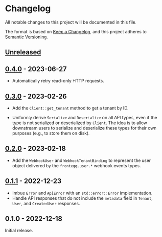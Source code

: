 # Changelog

All notable changes to this project will be documented in this file.

The format is based on [Keep a Changelog], and this project adheres to [Semantic
Versioning].

<!-- #release:next-header -->

## [Unreleased] <!-- #release:date -->

## [0.4.0] - 2023-06-27

* Automatically retry read-only HTTP requests.

## [0.3.0] - 2023-02-26

* Add the `Client::get_tenant` method to get a tenant by ID.

* Uniformly derive `Serialize` and `Deserialize` on all API types, even if the
  type is not serialized or deserialized by `Client`. The idea is to allow
  downstream users to serialize and deserialize these types for their own
  purposes (e.g., to store them on disk).

## [0.2.0] - 2023-02-18

* Add the `WebhookUser` and `WebhookTenantBinding` to represent the user object
  delivered by the `frontegg.user.*` webhook events types.

## [0.1.1] - 2022-12-23

* Imbue `Error` and `ApiError` with an `std::error::Error` implementation.
* Handle API responses that do not include the `metadata` field in `Tenant`,
  `User`, and `CreatedUser` responses.

## 0.1.0 - 2022-12-18

Initial release.

<!-- #release:next-url -->
[Unreleased]: https://github.com/MaterializeInc/rust-frontegg/compare/v0.4.0...HEAD
[0.4.0]: https://github.com/MaterializeInc/rust-frontegg/compare/v0.3.0...v0.4.0
[0.3.0]: https://github.com/MaterializeInc/rust-frontegg/compare/v0.2.0...v0.3.0
[0.2.0]: https://github.com/MaterializeInc/rust-frontegg/compare/v0.1.1...v0.2.0
[0.1.1]: https://github.com/MaterializeInc/rust-frontegg/compare/v0.1.0...v0.1.1
[0.1.0]: https://github.com/MaterializeInc/rust-frontegg/compare/v0.1.0...v0.1.0

[Keep a Changelog]: https://keepachangelog.com/en/1.0.0/
[Semantic Versioning]: https://semver.org/spec/v2.0.0.html
